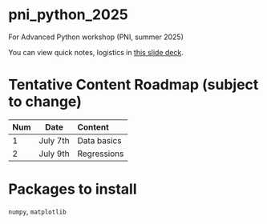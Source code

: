 # pni_python_2025
For Advanced Python workshop (PNI, summer 2025)

You can view quick notes, logistics in [this slide deck](https://tinyurl.com/PNIadvPY).

# Tentative Content Roadmap (subject to change)
|  Num   | Date |  Content |
| :-------- | ------- | :-------- |
| 1  | July 7th | Data basics 
| 2  | July 9th | Regressions

# Packages to install
`numpy`, `matplotlib`

